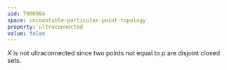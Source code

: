 ```yaml
---
uid: T000084
space: uncountable-particular-point-topology
property: ultraconnected
value: false
---
```

$X$ is not ultraconnected since two points not equal to $p$ are disjoint closed sets.

